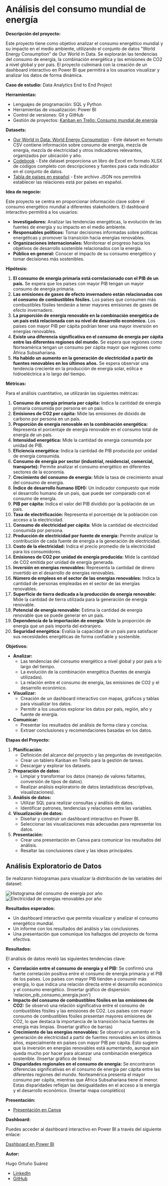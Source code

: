 # Análisis del consumo mundial de energía

**Descripción del proyecto:**

Este proyecto tiene como objetivo analizar el consumo energético mundial y su impacto en el medio ambiente, utilizando el conjunto de datos "World Energy Consumption" de Our World in Data. Se explorarán las tendencias del consumo de energía, la combinación energética y las emisiones de CO2 a nivel global y por país. El proyecto culminará con la creación de un dashboard interactivo en Power BI que permitirá a los usuarios visualizar y analizar los datos de forma dinámica.

**Caso de estudio:** Data Analytics End to End Project

**Herramientas:**

* Lenguajes de programación: SQL y Python
* Herramientas de visualización: Power BI 
* Control de versiones: Git y GitHub
* Gestión de proyectos: [Kanban en Trello: Consumo mundial de energía](https://trello.com/invite/b/671a1203b3bfa3ec8786b630/ATTIaffb7d66c0eddc98f4f3a4fda1524c1cA4661B61/consumo-mundial-de-energia)

**Datasets:**

* [Our World in Data: World Energy Consumption](https://github.com/owid/energy-data) - Este dataset en formato CSV contiene información sobre consumo de energía, mezcla de energía, mezcla de electricidad y otros indicadores relevantes, organizados por ubicación y año. 
* [Codebook](https://github.com/owid/energy-data/blob/master/owid-energy-codebook.csv) -  Este dataset proporciona un libro de Excel en formato XLSX de códigos completo con descripciones y fuentes para cada indicador en el conjunto de datos. 
* [Tabla de países en español](https://gist.github.com/Yizack/bbfce31e0217a3689c8d961a356cb10d/raw/7ffa5b94615c6681d68c54fe7edcca098fae180b/countries.json) - Este archivo JSON nos permitirá establecer las relaciones está por países en español.

**Idea de negocio:**

Este proyecto se centra en proporcionar información clave sobre el consumo energético mundial a diferentes stakeholders. El dashboard interactivo permitirá a los usuarios:

* **Investigadores:** Analizar las tendencias energéticas, la evolución de las fuentes de energía y su impacto en el medio ambiente.
* **Responsables políticos:**  Tomar decisiones informadas sobre políticas energéticas y  promover la transición hacia energías renovables.
* **Organizaciones internacionales:**  Monitorear el progreso hacia los objetivos de desarrollo sostenible relacionados con la energía.
* **Público en general:**  Conocer el impacto de su consumo energético y tomar decisiones más sostenibles.

**Hipótesis:**

1. **El consumo de energía primaria está correlacionado con el PIB de un país.** Se espera que los países con mayor PIB tengan un mayor consumo de energía primaria.
2. **Las emisiones de gases de efecto invernadero están relacionadas con el consumo de combustibles fósiles.**  Los países que consumen más combustibles fósiles tenderán a tener mayores emisiones de gases de efecto invernadero.
3. **La proporción de energía renovable en la combinación energética de un país está relacionada con su nivel de desarrollo económico.** Los países con mayor PIB per cápita podrían tener una mayor inversión en energías renovables.
4. **Existe una diferencia significativa en el consumo de energía per cápita entre las diferentes regiones del mundo.**  Se espera que regiones como Norteamérica tengan un consumo per cápita mayor que regiones como África Subsahariana.
5. **Ha habido un aumento en la generación de electricidad a partir de fuentes renovables en los últimos años.**  Se espera observar una tendencia creciente en la producción de energía solar, eólica e hidroeléctrica a lo largo del tiempo.

**Métricas:**

Para el análisis cuantitativo, se utilizarán las siguientes métricas:

1.  **Consumo de energía primaria per cápita:** Indica la cantidad de energía primaria consumida por persona en un país.
2.  **Emisiones de CO2 per cápita:** Mide las emisiones de dióxido de carbono por persona en un país.
3.  **Proporción de energía renovable en la combinación energética:** Representa el porcentaje de energía renovable en el consumo total de energía de un país.
4.  **Intensidad energética:** Mide la cantidad de energía consumida por unidad de PIB.
5.  **Eficiencia energética:** Indica la cantidad de PIB producida por unidad de energía consumida.
6.  **Consumo de energía por sector (industrial, residencial, comercial, transporte):** Permite analizar el consumo energético en diferentes sectores de la economía.
7.  **Crecimiento del consumo de energía:** Mide la tasa de crecimiento anual del consumo de energía.
8.  **Índice de desarrollo humano (IDH):** Un indicador compuesto que mide el desarrollo humano de un país, que puede ser comparado con el consumo de energía.
9.  **PIB per cápita:** Indica el valor del PIB dividido por la población de un país.
10. **Tasa de electrificación:** Representa el porcentaje de la población con acceso a la electricidad.
11. **Consumo de electricidad per cápita:** Mide la cantidad de electricidad consumida por persona.
12. **Producción de electricidad por fuente de energía:** Permite analizar la contribución de cada fuente de energía a la generación de electricidad.
13. **Costo de la electricidad:** Indica el precio promedio de la electricidad para los consumidores.
14. **Emisiones de CO2 por unidad de energía producida:** Mide la cantidad de CO2 emitida por unidad de energía generada.
15. **Inversión en energías renovables:** Representa la cantidad de dinero invertido en el desarrollo de energías renovables.
16. **Número de empleos en el sector de las energías renovables:** Indica la cantidad de personas empleadas en el sector de las energías renovables.
17. **Superficie de tierra dedicada a la producción de energía renovable:** Mide la cantidad de tierra utilizada para la generación de energía renovable.
18. **Potencial de energía renovable:** Estima la cantidad de energía renovable que se puede generar en un país.
19. **Dependencia de la importación de energía:** Mide la proporción de energía que un país importa del extranjero.
20. **Seguridad energética:** Evalúa la capacidad de un país para satisfacer sus necesidades energéticas de forma confiable y sostenible.

**Objetivos:**

* **Analizar:**
    *  Las tendencias del consumo energético a nivel global y por país a lo largo del tiempo.
    *  La evolución de la combinación energética (fuentes de energía utilizadas).
    *  La relación entre el consumo de energía, las emisiones de CO2 y el desarrollo económico.
* **Visualizar:**
    *  Creación de un dashboard interactivo con mapas, gráficos y tablas para visualizar los datos.
    *  Permitir a los usuarios explorar los datos por país, región, año y fuente de energía.
* **Comunicar:**
    *  Presentar los resultados del análisis de forma clara y concisa.
    *  Extraer conclusiones y recomendaciones basadas en los datos.

**Etapas del Proyecto:**

1. **Planificación:**
    * Definición del alcance del proyecto y las preguntas de investigación.
    * Crear un tablero Kanban en Trello para la gestión de tareas.
    * Descargar y explorar los datasets.
2. **Preparación de datos:**
    * Limpiar y transformar los datos (manejo de valores faltantes, conversión de tipos de datos).
    * Realizar análisis exploratorio de datos (estadísticas descriptivas, visualizaciones).
3. **Análisis de datos:**
    *  Utilizar SQL para realizar consultas y análisis de datos.
    *  Identificar patrones, tendencias y relaciones entre las variables.
4. **Visualización de datos:**
    *  Diseñar y construir un dashboard interactivo en Power BI.
    *  Seleccionar las visualizaciones más adecuadas para representar los datos.
5. **Presentación:**
    *  Crear una presentación en Canva para comunicar los resultados del análisis.
    *  Resaltar las conclusiones clave y las ideas principales.

## Análisis Exploratorio de Datos

Se realizaron histogramas para visualizar la distribución de las variables del dataset:

![Histograma del consumo de energía por año](D:\Documents\GitHub\world-energy-consumption\views\Figure_1.png)
![Electricidad de energías renovables por año](D:\Documents\GitHub\world-energy-consumption\views\Figure_2.png)

**Resultados esperados:**

* Un dashboard interactivo que permita visualizar y analizar el consumo energético mundial.
* Un informe con los resultados del análisis y las conclusiones.
* Una presentación que comunique los hallazgos del proyecto de forma efectiva.

**Resultados:**

El análisis de datos reveló las siguientes tendencias clave:

* **Correlación entre el consumo de energía y el PIB:** Se confirmó una fuerte correlación positiva entre el consumo de energía primaria y el PIB de los países. Los países con mayor PIB tienden a consumir más energía, lo que indica una relación directa entre el desarrollo económico y el consumo energético. (Insertar gráfico de dispersión: 'relacion_pib_consumo_energia.json')
* **Impacto del consumo de combustibles fósiles en las emisiones de CO2:** Se observó una relación significativa entre el consumo de combustibles fósiles y las emisiones de CO2. Los países con mayor consumo de combustibles fósiles presentan mayores emisiones de CO2, lo que destaca la importancia de la transición hacia fuentes de energía más limpias. (Insertar gráfico de barras)
* **Crecimiento de las energías renovables:** Se observó un aumento en la generación de electricidad a partir de fuentes renovables en los últimos años, especialmente en países con mayor PIB per cápita. Esto sugiere que la inversión en energías renovables está aumentando, aunque aún queda mucho por hacer para alcanzar una combinación energética sostenible. (Insertar gráfico de líneas)
* **Disparidades regionales en el consumo de energía:** Se encontraron diferencias significativas en el consumo de energía per cápita entre las diferentes regiones del mundo.  Norteamérica presenta el mayor consumo per cápita, mientras que África Subsahariana tiene el menor. Estas disparidades reflejan las desigualdades en el acceso a la energía y el desarrollo económico. (Insertar mapa coroplético)

**Presentación:**

* [Presentación en Canva](https://www.canva.com/design/DAGUeVIQCE8/MxvAJObkmjYpYdt7s3lL_g/edit?utm_content=DAGUeVIQCE8&utm_campaign=designshare&utm_medium=link2&utm_source=sharebutton)

**Dashboard:**

Puedes acceder al dashboard interactivo en Power BI a través del siguiente enlace:

[Dashboard en Power BI](https://app.powerbi.com/links/kifHRQoNmc?ctid=2b079dc7-e2ea-45bc-9182-0fde14b549b1&pbi_source=linkShare)

**Autor:** 

Hugo Ortuño Suárez

* [LinkedIn](https://www.linkedin.com/in/hugo-ortu%C3%B1o-suarez/)
* [GitHub](https://github.com/hugoortuno)